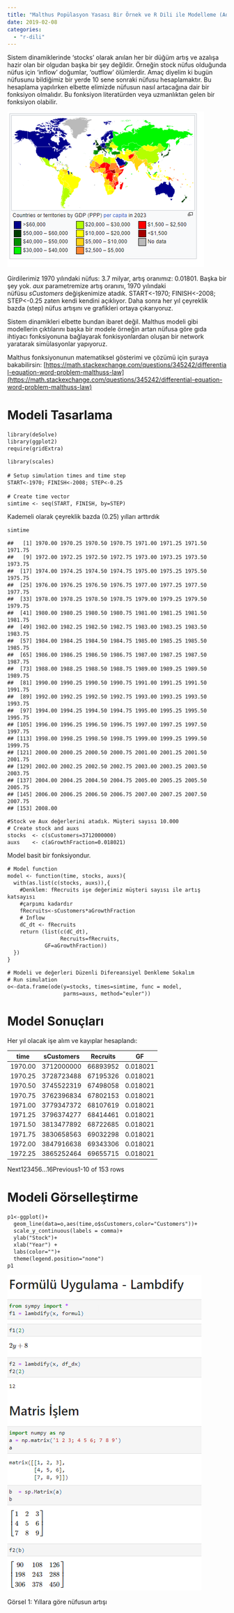 ```yaml
---
title: "Malthus Popülasyon Yasası Bir Örnek ve R Dili ile Modelleme (Adi Diferansiyel Denklemle)"
date: 2019-02-08
categories: 
  - "r-dili"
---
```


Sistem dinamiklerinde ‘stocks’ olarak anılan her bir düğüm artış ve azalışa hazir olan bir olgudan başka bir şey değildir. Örneğin stock nüfus olduğunda nüfus için ‘inflow’ doğumlar, ‘outflow’ ölümlerdir. Amaç diyelim ki bugün nüfusunu bildiğimiz bir yerde 10 sene sonraki nüfusu hesaplamaktır. Bu hesaplama yapılırken elbette elimizde nüfusun nasıl artacağına dair bir fonksiyon olmalıdır. Bu fonksiyon literatürden veya uzmanlıktan gelen bir fonksiyon olabilir.

![](/images/image.png)

Girdilerimiz 1970 yılındaki nüfus: 3.7 milyar, artış oranımız: 0.01801. Başka bir şey yok. _aux_ parametremize artış oranını, 1970 yılındaki nüfüsu _sCustomers_ değişkenimize atadık. START<-1970; FINISH<-2008; STEP<-0.25 zaten kendi kendini açıklıyor. Daha sonra her yıl çeyreklik bazda (step) nüfus artışını ve grafikleri ortaya çıkarıyoruz.

Sistem dinamikleri elbette bundan ibaret değil. Malthus modeli gibi modellerin çıktılarını başka bir modele örneğin artan nüfusa göre gıda ihtiyacı fonksiyonuna bağlayarak fonkisyonlardan oluşan bir network yaratarak simülasyonlar yapıyoruz.

Malthus fonksiyonunun matematiksel gösterimi ve çözümü için şuraya bakabilirsin: [https://math.stackexchange.com/questions/345242/differential-equation-word-problem-malthuss-law](https://math.stackexchange.com/questions/345242/differential-equation-word-problem-malthuss-law)

# Modeli Tasarlama

```
library(deSolve)
library(ggplot2)
require(gridExtra)
```

```
library(scales)

# Setup simulation times and time step
START<-1970; FINISH<-2008; STEP<-0.25

# Create time vector
simtime <- seq(START, FINISH, by=STEP)
```

Kademeli olarak çeyreklik bazda (0.25) yılları arttırdık

```
simtime
```

```
##   [1] 1970.00 1970.25 1970.50 1970.75 1971.00 1971.25 1971.50 1971.75
##   [9] 1972.00 1972.25 1972.50 1972.75 1973.00 1973.25 1973.50 1973.75
##  [17] 1974.00 1974.25 1974.50 1974.75 1975.00 1975.25 1975.50 1975.75
##  [25] 1976.00 1976.25 1976.50 1976.75 1977.00 1977.25 1977.50 1977.75
##  [33] 1978.00 1978.25 1978.50 1978.75 1979.00 1979.25 1979.50 1979.75
##  [41] 1980.00 1980.25 1980.50 1980.75 1981.00 1981.25 1981.50 1981.75
##  [49] 1982.00 1982.25 1982.50 1982.75 1983.00 1983.25 1983.50 1983.75
##  [57] 1984.00 1984.25 1984.50 1984.75 1985.00 1985.25 1985.50 1985.75
##  [65] 1986.00 1986.25 1986.50 1986.75 1987.00 1987.25 1987.50 1987.75
##  [73] 1988.00 1988.25 1988.50 1988.75 1989.00 1989.25 1989.50 1989.75
##  [81] 1990.00 1990.25 1990.50 1990.75 1991.00 1991.25 1991.50 1991.75
##  [89] 1992.00 1992.25 1992.50 1992.75 1993.00 1993.25 1993.50 1993.75
##  [97] 1994.00 1994.25 1994.50 1994.75 1995.00 1995.25 1995.50 1995.75
## [105] 1996.00 1996.25 1996.50 1996.75 1997.00 1997.25 1997.50 1997.75
## [113] 1998.00 1998.25 1998.50 1998.75 1999.00 1999.25 1999.50 1999.75
## [121] 2000.00 2000.25 2000.50 2000.75 2001.00 2001.25 2001.50 2001.75
## [129] 2002.00 2002.25 2002.50 2002.75 2003.00 2003.25 2003.50 2003.75
## [137] 2004.00 2004.25 2004.50 2004.75 2005.00 2005.25 2005.50 2005.75
## [145] 2006.00 2006.25 2006.50 2006.75 2007.00 2007.25 2007.50 2007.75
## [153] 2008.00
```

```
#Stock ve Aux değerlerini atadık. Müşteri sayısı 10.000
# Create stock and auxs
stocks  <- c(sCustomers=3712000000)
auxs    <- c(aGrowthFraction=0.018021)
```

Model basit bir fonksiyondur.

```
# Model function
model <- function(time, stocks, auxs){
  with(as.list(c(stocks, auxs)),{ 
    #Denklem: fRecruits işe değerimiz müşteri sayısı ile artış katsayısı
    #çarpımı kadardır
    fRecruits<-sCustomers*aGrowthFraction
    # Inflow
    dC_dt <- fRecruits
    return (list(c(dC_dt),
                 Recruits=fRecruits,
            GF=aGrowthFraction))   
  })
}
```

```
# Modeli ve değerleri Düzenli Difereansiyel Denkleme Sokalım
# Run simulation
o<-data.frame(ode(y=stocks, times=simtime, func = model, 
                  parms=auxs, method="euler"))
```

# Model Sonuçları

Her yıl olacak işe alım ve kayıplar hesaplandı:

| time<dbl> | sCustomers<dbl> | Recruits<dbl> | GF<dbl> |
| --- | --- | --- | --- |
| 1970.00 | 3712000000 | 66893952 | 0.018021 |
| 1970.25 | 3728723488 | 67195326 | 0.018021 |
| 1970.50 | 3745522319 | 67498058 | 0.018021 |
| 1970.75 | 3762396834 | 67802153 | 0.018021 |
| 1971.00 | 3779347372 | 68107619 | 0.018021 |
| 1971.25 | 3796374277 | 68414461 | 0.018021 |
| 1971.50 | 3813477892 | 68722685 | 0.018021 |
| 1971.75 | 3830658563 | 69032298 | 0.018021 |
| 1972.00 | 3847916638 | 69343306 | 0.018021 |
| 1972.25 | 3865252464 | 69655715 | 0.018021 |

Next123456...16Previous1-10 of 153 rows

# Modeli Görselleştirme

```
p1<-ggplot()+
  geom_line(data=o,aes(time,o$sCustomers,color="Customers"))+
  scale_y_continuous(labels = comma)+
  ylab("Stock")+
  xlab("Year") +
  labs(color="")+
  theme(legend.position="none")
p1
```

![](/images/image-1.png)

Görsel 1: Yıllara göre nüfusun artışı
